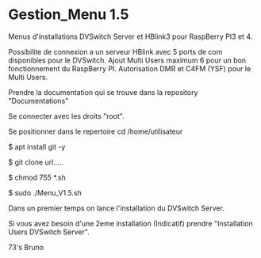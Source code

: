 # Gestion_Menu 1.5
Menus d'installations DVSwitch Server et HBlink3 pour RaspBerry PI3 et 4.

Possibilite de connexion a un serveur HBlink avec 5 ports de com disponibles pour le DVSwitch.
Ajout Multi Users maximum 6 pour un bon fonctionnement du RaspBerry PI. Autorisation DMR et C4FM (YSF) pour le Multi Users.

Prendre la documentation qui se trouve dans la repository "Documentations"

Se connecter avec les droits "root".

Se positionner dans le repertoire cd /home/utilisateur

$ apt install git -y
  
$ git clone url.....

$ chmod 755 *.sh

$ sudo  ./Menu_V1.5.sh

Dans un premier temps on lance l'installation du DVSwitch Server.

Si vous avez besoin d'une 2eme installation (Indicatif) prendre "Installation Users DVSwitch Server".

73's
Bruno
